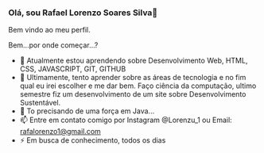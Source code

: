 ### Olá, sou Rafael Lorenzo Soares Silva👋
Bem vindo ao meu perfil.

Bem...por onde começar...?
- 🌱 Atualmente estou aprendendo sobre Desenvolvimento Web, HTML, CSS, JAVASCRIPT, GIT, GITHUB
- 👯 Ultimamente, tento aprender sobre as áreas de tecnologia e no fim qual eu irei escolher e me dar bem. Faço ciência da computação, ultimo semestre fiz um desenvolvimento de um site sobre Desenvolvimento Sustentável. 
- 🤔 To precisando de uma força em Java...
- 📫 Entre em contato comigo por Instagram @Lorenzu_1 ou Email: rafalorenzo1@gmail.com
- ⚡ Em busca de conhecimento, todos os dias
